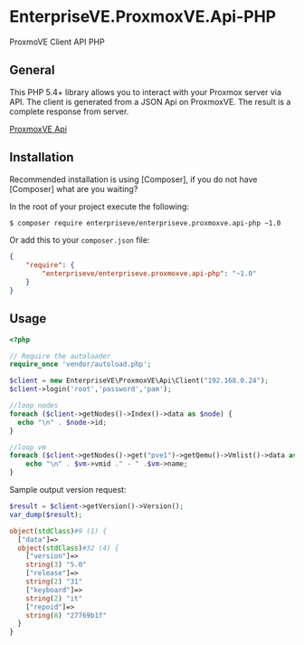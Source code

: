 # EnterpriseVE.ProxmoxVE.Api-PHP
ProxmoVE Client API PHP

General
------------

This PHP 5.4+ library allows you to interact with your Proxmox server via API.
The client is generated from a JSON Api on ProxmoxVE.
The result is a complete response from server.

[ProxmoxVE Api](https://pve.proxmox.com/pve-docs/api-viewer/)


Installation
------------

Recommended installation is using [Composer], if you do not have [Composer] what are you waiting?

In the root of your project execute the following:

```sh
$ composer require enterpriseve/enterpriseve.proxmoxve.api-php ~1.0
```

Or add this to your `composer.json` file:

```json
{
    "require": {
        "enterpriseve/enterpriseve.proxmoxve.api-php": "~1.0"
    }
}
```

Usage
-----

```php
<?php

// Require the autoloader
require_once 'vendor/autoload.php';

$client = new EnterpriseVE\ProxmoxVE\Api\Client("192.168.0.24");
$client->login('root','password','pam');

//loop nodes
foreach ($client->getNodes()->Index()->data as $node) {
  echo "\n" . $node->id;
}

//loop vm
foreach ($client->getNodes()->get("pve1")->getQemu()->Vmlist()->data as $vm) {
    echo "\n" . $vm->vmid ." - " .$vm->name;
}
```

Sample output version request:

```php
$result = $client->getVersion()->Version();
var_dump($result);

object(stdClass)#9 (1) {
  ["data"]=>
  object(stdClass)#32 (4) {
    ["version"]=>
    string(3) "5.0"
    ["release"]=>
    string(2) "31"
    ["keyboard"]=>
    string(2) "it"
    ["repoid"]=>
    string(8) "27769b1f"
  }
}
```
